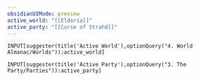 ```yaml
---
obsidianUIMode: preview
active_world: "[[Eldoria]]"
active_party: "[[Curse of Strahd]]"
---
```

```meta-bind
INPUT[suggester(title('Active World'),optionQuery("4. World Almanac/Worlds")):active_world]
```
```meta-bind
INPUT[suggester(title('Active Party'),optionQuery("3. The Party/Parties")):active_party]
```